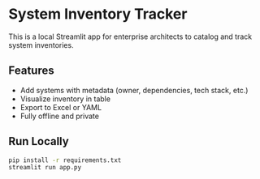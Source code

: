 # System Inventory Tracker

This is a local Streamlit app for enterprise architects to catalog and track system inventories.

## Features
- Add systems with metadata (owner, dependencies, tech stack, etc.)
- Visualize inventory in table
- Export to Excel or YAML
- Fully offline and private

## Run Locally
```bash
pip install -r requirements.txt
streamlit run app.py
```

